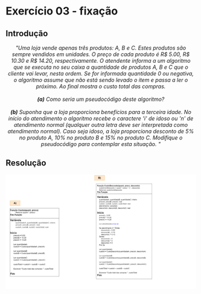 # Exercício 03 - fixação
  
## Introdução 
<div align="center">

_"Uma loja vende apenas três produtos: A, B e C. Estes produtos são sempre
vendidos em unidades. O preço de cada produto é R$ 5.00, R$ 10.30 e R$
14.20, respectivamente. O atendente informa a um algoritmo que se executa
no seu caixa a quantidade de produtos A, B e C que o cliente vai levar, nesta
ordem. Se for informada quantidade 0 ou negativa, o algoritmo assume que
não está sendo levado o item e passa a ler o próximo. Ao final mostra o custo
total das compras. <br> <br>
**(a)** Como seria um pseudocódigo deste algoritmo? <br> <br>
**(b)** Suponha que a loja proporciona benefícios para a terceira idade. No início do atendimento o algoritmo recebe o caractere 'i' de idoso ou 'n'
de atendimento normal (qualquer outra letra deve ser interpretada como
atendimento normal). Caso seja idoso, a loja proporciona desconto de
5% no produto A, 10% no produto B e 15% no produto C. Modifique o
pseudocódigo para contemplar esta situação.
"_

</div>

## Resolução

<div align="center">

![](../imagens/fex03.png)

</div>
